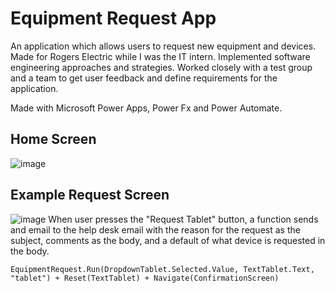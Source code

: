 # Equipment Request App
An application which allows users to request new equipment and devices. Made for Rogers Electric while I was the IT intern. Implemented software engineering approaches and strategies. Worked closely with a test group and a team to get user feedback and define requirements for the application. 

Made with Microsoft Power Apps, Power Fx and Power Automate.

## Home Screen
![image](https://github.com/alextawes19/Equipment-Request-App/assets/61715901/3f76b1dd-f7fd-44cc-b6ef-99eed214b83c)

## Example Request Screen
![image](https://github.com/alextawes19/Equipment-Request-App/assets/61715901/fa5691e7-6b03-4aff-9483-f2e14170017f)
When user presses the "Request Tablet" button, a function sends and email to the help desk email with the reason for the request as the subject, comments as the body, and a default of what device is requested in the body.
```
EquipmentRequest.Run(DropdownTablet.Selected.Value, TextTablet.Text, "tablet") + Reset(TextTablet) + Navigate(ConfirmationScreen)
```

